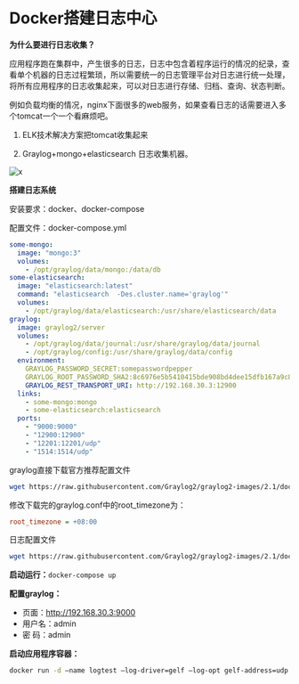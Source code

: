 # Docker搭建日志中心

**为什么要进行日志收集？**

应用程序跑在集群中，产生很多的日志，日志中包含着程序运行的情况的纪录，查看单个机器的日志过程繁琐，所以需要统一的日志管理平台对日志进行统一处理，将所有应用程序的日志收集起来，可以对日志进行存储、归档、查询、状态判断。

例如负载均衡的情况，nginx下面很多的web服务，如果查看日志的话需要进入多个tomcat一个一个看麻烦吧。

1. ELK技术解决方案把tomcat收集起来

2. Graylog+mongo+elasticsearch 日志收集机器。

![x](../../../Resources/elk1.jpg)

**搭建日志系统**

安装要求：docker、docker-compose

配置文件：docker-compose.yml

```yml
some-mongo:
  image: "mongo:3"
  volumes:
    - /opt/graylog/data/mongo:/data/db
some-elasticsearch:
  image: "elasticsearch:latest"
  command: "elasticsearch  -Des.cluster.name='graylog'"
  volumes:
    - /opt/graylog/data/elasticsearch:/usr/share/elasticsearch/data
graylog:
  image: graylog2/server
  volumes:
    - /opt/graylog/data/journal:/usr/share/graylog/data/journal
    - /opt/graylog/config:/usr/share/graylog/data/config
  environment:
    GRAYLOG_PASSWORD_SECRET:somepasswordpepper
    GRAYLOG_ROOT_PASSWORD_SHA2:8c6976e5b5410415bde908bd4dee15dfb167a9c873fc4bb8a81f6f2ab448a918
    GRAYLOG_REST_TRANSPORT_URI: http://192.168.30.3:12900
  links:
    - some-mongo:mongo
    - some-elasticsearch:elasticsearch
  ports:
    - "9000:9000"
    - "12900:12900"
    - "12201:12201/udp"
    - "1514:1514/udp"
```

graylog直接下载官方推荐配置文件

```sh
wget https://raw.githubusercontent.com/Graylog2/graylog2-images/2.1/docker/config/graylog.conf
```

修改下载完的graylog.conf中的root_timezone为：

```ini
root_timezone = +08:00
```

日志配置文件

```sh
wget https://raw.githubusercontent.com/Graylog2/graylog2-images/2.1/docker/config/log4j2.xml
```

**启动运行：**`docker-compose up`

**配置graylog：**

- 页面：http://192.168.30.3:9000
- 用户名：admin
- 密 码：admin

**启动应用程序容器：**

```sh
docker run -d –name logtest –log-driver=gelf –log-opt gelf-address=udp://192.168.30.3:12201 ubuntu /bin/bash -c "while true;do echo hello;sleep 1;done"
```